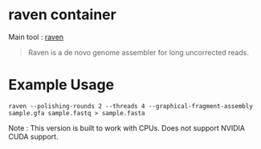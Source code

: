 # raven container

Main tool : [raven](https://github.com/lbcb-sci/raven)

> Raven is a de novo genome assembler for long uncorrected reads.

# Example Usage

```
raven --polishing-rounds 2 --threads 4 --graphical-fragment-assembly sample.gfa sample.fastq > sample.fasta
```

Note : This version is built to work with CPUs. Does not support NVIDIA CUDA support.
